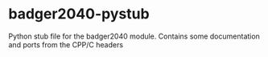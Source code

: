 # badger2040-pystub
Python stub file for the badger2040 module. Contains some documentation and ports from the CPP/C headers
